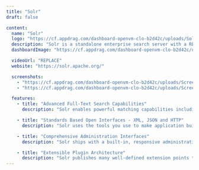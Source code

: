 ```yaml
---
title: "Solr"
draft: false

content:
  name: "Solr"
  logo: "https://cf.appdrag.com/dashboard-openvm-clo-b2d42c/uploads/Solr-YA2p.png"
  description: "Solr is a standalone enterprise search server with a REST-like API. You put documents in it (called 'indexing') via JSON, XML, CSV or binary over HTTP. You query it via HTTP GET and receive JSON, XML, CSV or binary results."
  dashboardImage: "https://cf.appdrag.com/dashboard-openvm-clo-b2d42c/uploads/Screenshot-2022-12-28-194855-LOpg.png"

  videoUrl: "REPLACE"
  website: "https://solr.apache.org/"

  screenshots:
    - "https://cf.appdrag.com/dashboard-openvm-clo-b2d42c/uploads/Screenshot-2022-12-28-194855-LOpg.png"
    - "https://cf.appdrag.com/dashboard-openvm-clo-b2d42c/uploads/Screenshot-2022-12-28-194753-pA7Y.png"

  features:
    - title: "Advanced Full-Text Search Capabilities"
      description: "Solr enables powerful matching capabilities including phrases, wildcards, joins, grouping and much more across any data type"

    - title: "Standards Based Open Interfaces - XML, JSON and HTTP"
      description: "Solr uses the tools you use to make application building a snap"

    - title: "Comprehensive Administration Interfaces"
      description: "Solr ships with a built-in, responsive administrative user interface to make it easy to control your Solr instances"

    - title: "Extensible Plugin Architecture"
      description: "Solr publishes many well-defined extension points that make it easy to plugin both index and query time plugins. Of course, since it is Apache-licensed open source, you can change any code you want!"
---
```

